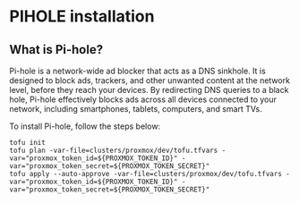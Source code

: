# PIHOLE installation

## What is Pi-hole?

Pi-hole is a network-wide ad blocker that acts as a DNS sinkhole. It is designed to block ads, trackers, and other unwanted content at the network level, before they reach your devices. By redirecting DNS queries to a black hole, Pi-hole effectively blocks ads across all devices connected to your network, including smartphones, tablets, computers, and smart TVs.

To install Pi-hole, follow the steps below:

```
tofu init
tofu plan -var-file=clusters/proxmox/dev/tofu.tfvars -var="proxmox_token_id=${PROXMOX_TOKEN_ID}" -var="proxmox_token_secret=${PROXMOX_TOKEN_SECRET}"
tofu apply --auto-approve -var-file=clusters/proxmox/dev/tofu.tfvars -var="proxmox_token_id=${PROXMOX_TOKEN_ID}" -var="proxmox_token_secret=${PROXMOX_TOKEN_SECRET}"
```
